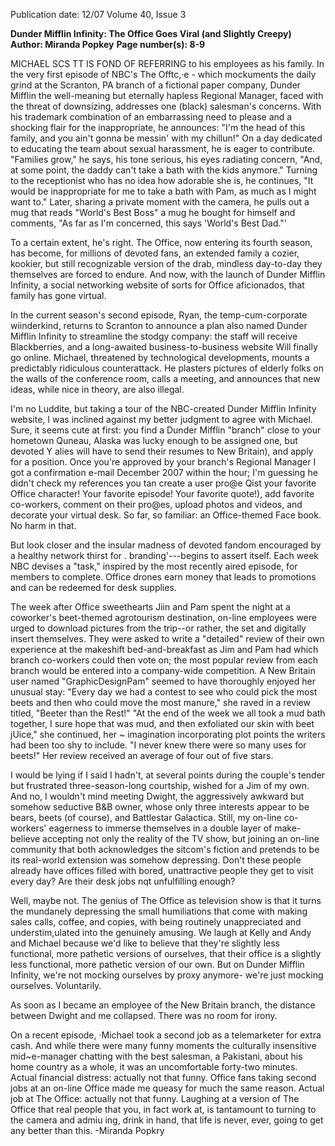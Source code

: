 Publication date: 12/07
Volume 40, Issue 3

**Dunder Mifflin Infinity: The Office Goes Viral (and Slightly Creepy)**
**Author: Miranda Popkey**
**Page number(s): 8-9**

MICHAEL SCS TT IS FOND OF REFERRING to his employees as his family. In the very first episode of NBC's The Offtc,·e - which mockuments the daily grind at the Scranton, PA branch of a fictional paper company, Dunder Mifflin the well-meaning but eternally hapless Regional Manager, faced with the threat of downsizing, addresses one (black) salesman's concerns. With his trademark combination of an embarrassing need to please and a shocking flair for the inappropriate, he announces: "I'm the head of this family, and you ain't gonna be messin' with my chillun!" On a day dedicated to educating the team about sexual harassment, he is eager to contribute. "Families grow," he says, his tone serious, his eyes radiating concern, "And, at some point, the daddy can't take a bath with the kids anymore." Turning to the receptionist who has no idea how adorable she is, he continues, "It would be inappropriate for me to take a bath with Pam, as much as I might want to." Later, sharing a private moment with the camera, he pulls out a mug that reads "World's Best Boss" a mug he bought for himself and comments, "As far as I'm concerned, this says 'World's Best Dad."' 

To a certain extent, he's right. The Office, now entering its fourth season, has become, for millions of devoted fans, an extended family a cozier, kookier, but still recognizable version of the drab, mindless day-to-day they themselves are forced to endure. And now, with the launch of Dunder Mifflin Infinity, a social networking website of sorts for Office aficionados, that family has gone virtual. 

In the current season's second episode, Ryan, the temp-cum-corporate wiinderkind, returns to Scranton to announce a plan also named Dunder Mifflin Infinity to streamline the stodgy company: the staff will receive Blackberries, and a long-awaited business-to-business website Will finally go online. Michael, threatened by technological developments, mounts a predictably ridiculous counterattack. He plasters pictures of elderly folks on the walls of the conference room, calls a meeting, and announces that new ideas, while nice in theory, are also illegal. 

I'm no Luddite, but taking a tour of the NBC-created Dunder Mifflin Infinity website, I was inclined against my better judgment to agree with Michael. Sure, it seems cute at first: you find a Dunder Mifflin "branch" close to your hometown Quneau, Alaska was lucky enough to be assigned one, but devoted Y alies will have to send their resumes to New Britain), and apply for a position. Once you're approved by your branch's Regional Manager I got a confirmation e-mail December 2007 within the hour; I'm guessing he didn't check my references you tan create a user pro@e Qist your favorite Office character! Your favorite episode! Your favorite quote!), add favorite co-workers, comment on their pro@es, upload photos and videos, and decorate your virtual desk. So far, so familiar: an Office-themed Face book. No harm in that. 

But look closer and the insular madness of devoted fandom encouraged by a healthy network thirst for . branding'---begins to assert itself. Each week NBC devises a "task," inspired by the most recently aired episode, for members to complete. Office drones earn money that leads to promotions and can be redeemed for desk supplies. 

The week after Office sweethearts Jiin and Pam spent the night at a coworker's beet-themed agrotourism destination, on-line employees were urged to download pictures from the trip--or rather, the set and digitally insert themselves. They were asked to write a "detailed" review of their own experience at the makeshift bed-and-breakfast as Jim and Pam had which branch co-workers could then vote on; the most popular review from each branch would be entered into a company-wide competition. A New Britain user named "GraphicDesignPam" seemed to have thoroughly enjoyed her unusual stay: "Every day we had a contest to see who could pick the most beets and then who could move the most manure," she raved in a review titled, "Beeter than the Rest!" "At the end of the week we all took a mud bath together, I sure hope that was mud, and then exfoliated our skin with beet jUice," she continued, her ~ imagination incorporating plot points the writers had been too shy to include. "I never knew there were so many uses for beets!" Her review received an average of four out of five stars. 

I would be lying if I said I hadn't, at several points during the couple's tender but frustrated three-season-long courtship, wished for a Jim of my own. And no, I wouldn't mind meeting Dwight, the aggressively awkward but somehow seductive B&B owner, whose only three interests appear to be bears, beets (of course), and Battlestar Galactica. Still, my on-line co-workers' eagerness to immerse themselves in a double layer of make-believe accepting not only the reality of the TV show, but joining an on-line community that both acknowledges the sitcom's fiction and pretends to be its real-world extension was somehow depressing. Don't these people already have offices filled with bored, unattractive people they get to visit every day? Are their desk jobs nqt unfulfilling enough? 

Well, maybe not. The genius of The Office as television show is that it turns the mundanely depressing the small humiliations that come with making sales calls, coffee, and copies, with being routinely unappreciated and understim,ulated into the genuinely amusing. We laugh at Kelly and Andy and Michael because we'd like to believe that they're slightly less functional, more pathetic versions of ourselves, that their office is a slightly less functional, more pathetic version of our own. But on Dunder Mifflin Infinity, we're not mocking ourselves by proxy anymore- we're just mocking ourselves. Voluntarily. 

As soon as I became an employee of the New Britain branch, the distance between Dwight and me collapsed. There was no room for irony. 

On a recent episode, ·Michael took a second job as a telemarketer for extra cash. And while there were many funny moments the culturally insensitive mid~e-manager chatting with the best salesman, a Pakistani, about his home country as a whole, it was an uncomfortable forty-two minutes. Actual financial distress: actually not that funny. Office fans taking second jobs at an on-line Office made me queasy for much the same reason. Actual job at The Office: actually not that funny. Laughing at a version of The Office that real people that you, in fact work at, is tantamount to turning to the camera and admiu ing, drink in hand, that life is never, ever, going to get any better than this. 
-Miranda Popkry